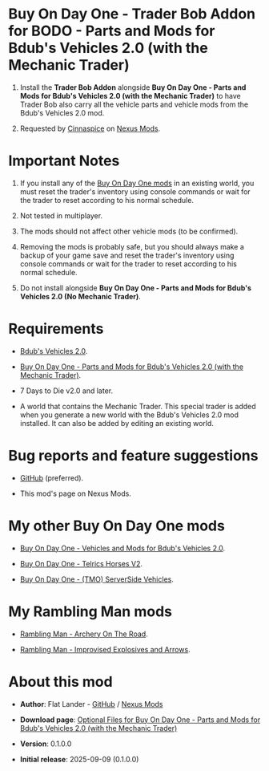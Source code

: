 # Buy On Day One - Trader Bob Addon for BODO - Parts and Mods for Bdub's Vehicles 2.0 (with the Mechanic Trader)

1. Install the **Trader Bob Addon** alongside **Buy On Day One - Parts and Mods for Bdub's Vehicles 2.0 (with the Mechanic Trader)** to have Trader Bob also carry all the vehicle parts and vehicle mods from the Bdub's Vehicles 2.0 mod.

2. Requested by [Cinnaspice](https://next.nexusmods.com/profile/Cinnaspice) on [Nexus Mods](https://www.nexusmods.com/7daystodie/mods/8581?tab=posts&comment_id=159163228).

# Important Notes 

1. If you install any of the [Buy On Day One mods](https://next.nexusmods.com/profile/flatlanderone/mods) in an existing world, you must reset the trader's inventory using console commands or wait for the trader to reset according to his normal schedule.

2. Not tested in multiplayer.

3. The mods should not affect other vehicle mods (to be confirmed).

4. Removing the mods is probably safe, but you should always make a backup of your game save and reset the trader's inventory using console commands or wait for the trader to reset according to his normal schedule.

5. Do not install alongside **Buy On Day One - Parts and Mods for Bdub's Vehicles 2.0 (No Mechanic Trader)**.

# Requirements

- [Bdub's Vehicles 2.0](https://www.nexusmods.com/7daystodie/mods/342).

- [Buy On Day One - Parts and Mods for Bdub's Vehicles 2.0 (with the Mechanic Trader)](https://www.nexusmods.com/7daystodie/mods/8581).

- 7 Days to Die v2.0 and later.

- A world that contains the Mechanic Trader. This special trader is added when you generate a new world with the Bdub's Vehicles 2.0 mod installed. It can also be added by editing an existing world.

# Bug reports and feature suggestions

- [GitHub](https://github.com/flatlanderone/flatlander-releases/issues) (preferred).

- This mod's page on Nexus Mods.

# My other Buy On Day One mods

- [Buy On Day One - Vehicles and Mods for Bdub's Vehicles 2.0](https://www.nexusmods.com/7daystodie/mods/8565).

- [Buy On Day One - Telrics Horses V2](https://www.nexusmods.com/7daystodie/mods/8371).

- [Buy On Day One - (TMO) ServerSide Vehicles](https://www.nexusmods.com/7daystodie/mods/8378).

# My Rambling Man mods

- [Rambling Man - Archery On The Road](https://www.nexusmods.com/7daystodie/mods/8512).

- [Rambling Man - Improvised Explosives and Arrows](https://www.nexusmods.com/7daystodie/mods/8456).

# About this mod

- **Author**: Flat Lander - [GitHub](https://github.com/flatlanderone/flatlander-releases) / [Nexus Mods](https://next.nexusmods.com/profile/flatlanderone)

- **Download page**: [Optional Files for Buy On Day One - Parts and Mods for Bdub's Vehicles 2.0 (with the Mechanic Trader)](https://www.nexusmods.com/7daystodie/mods/8581)

- **Version**: 0.1.0.0

- **Initial release**: 2025-09-09 (0.1.0.0)

